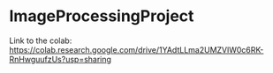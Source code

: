 # ImageProcessingProject

Link to the colab: https://colab.research.google.com/drive/1YAdtLLma2UMZVlW0c6RK-RnHwguufzUs?usp=sharing
